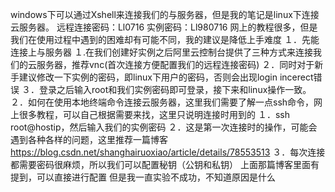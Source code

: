 windows下可以通过Xshell来连接我们的与服务器，但是我的笔记是linux下连接云服务器。
远程连接密码：Ll0716
实例密码：Ll980716
网上的教程很多，但是我们在使用过程中遇到的困难却有可能不同，我的建议是降低上手难度
１．先能连接上与服务器
	１.在我们创建好实例之后阿里云控制台提供了三种方式来连接我们的云服务器，推荐vnc(首次连接方便配置我们的远程连接密码)
  	２．同时对于新手建议修改一下实例的密码，即linux下用户的密码，否则会出现login incerect错误
    ３．登录之后输入root和我们实例密码即可登录，接下来和linux操作一致。
２．如何在使用本地终端命令连接云服务器，这里我们需要了解一点ssh命令，网上很多教程，可以自己根据需要来找，这里只说明连接时用到的
	１．ssh root@hostip，然后输入我们的实例密码
    ２．这是第一次连接时的操作，可能会遇到各种各样的问题，这里推荐一篇博客
https://blog.csdn.net/shanghairuoxiao/article/details/78553513
３．每次连接都需要密码很麻烦，所以我们可以配置秘钥（公钥和私钥）
	上面那篇博客里面有提到，可以直接进行配置
但是我一直实验不成功，不知道原因是什么